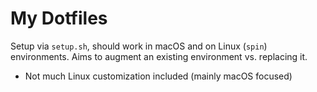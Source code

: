 # My Dotfiles

Setup via `setup.sh`, should work in macOS and on Linux (`spin`) environments.  Aims to augment an existing environment vs. replacing it.

- Not much Linux customization included (mainly macOS focused)
